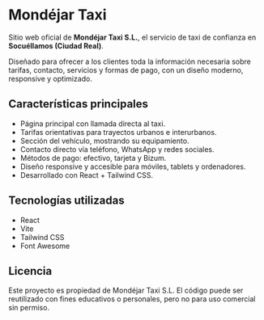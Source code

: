 # Mondéjar Taxi

Sitio web oficial de **Mondéjar Taxi S.L.**, el servicio de taxi de confianza en **Socuéllamos (Ciudad Real)**.

Diseñado para ofrecer a los clientes toda la información necesaria sobre tarifas, contacto, servicios y formas de pago, con un diseño moderno, responsive y optimizado.

## Características principales

- Página principal con llamada directa al taxi.
- Tarifas orientativas para trayectos urbanos e interurbanos.
- Sección del vehículo, mostrando su equipamiento.
- Contacto directo vía teléfono, WhatsApp y redes sociales.
- Métodos de pago: efectivo, tarjeta y Bizum.
- Diseño responsive y accesible para móviles, tablets y ordenadores.
- Desarrollado con React + Tailwind CSS.

## Tecnologías utilizadas

- React
- Vite
- Tailwind CSS
- Font Awesome

## Licencia

Este proyecto es propiedad de Mondéjar Taxi S.L. 
El código puede ser reutilizado con fines educativos o personales, pero no para uso comercial sin permiso.